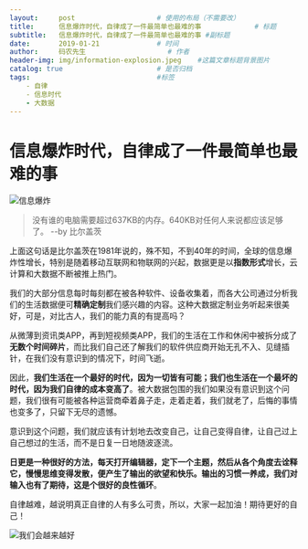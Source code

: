 ```yaml
---
layout:     post                    # 使用的布局（不需要改）
title:      信息爆炸时代，自律成了一件最简单也最难的事             # 标题 
subtitle:   信息爆炸时代，自律成了一件最简单也最难的事 #副标题
date:       2019-01-21              # 时间
author:     码农先生                    # 作者
header-img: img/information-explosion.jpeg    #这篇文章标题背景图片
catalog: true                       # 是否归档
tags:                               #标签
​    - 自律
​    - 信息时代
    - 大数据
---
```



# 信息爆炸时代，自律成了一件最简单也最难的事

![信息爆炸](https://upload-images.jianshu.io/upload_images/15803937-8793fe96283aa180.jpeg?imageMogr2/auto-orient/strip%7CimageView2/2/w/500/format/webp)

> 没有谁的电脑需要超过637KB的内存。640KB对任何人来说都应该足够了。 --by 比尔盖茨

上面这句话是比尔盖茨在1981年说的，殊不知，不到40年的时间，全球的信息爆炸性增长，特别是随着移动互联网和物联网的兴起，数据更是以**指数形式**增长，云计算和大数据不断被推上热门。

我们的大部分信息每时每刻都在被各种软件、设备收集着，而各大公司通过分析我们的生活数据便可**精确定制**我们感兴趣的内容。这种大数据定制业务听起来很美好，可是，对比古人，我们的能力真的有提高吗？

从微薄到资讯类APP，再到短视频类APP，我们的生活在工作和休闲中被拆分成了**无数个时间碎片**，而比我们自己还了解我们的软件供应商开始无孔不入、见缝插针，在我们没有意识到的情况下，时间飞逝。

因此，**我们生活在一个最好的时代，因为一切皆有可能；我们也生活在一个最坏的时代，因为我们自律的成本变高了**。被大数据包围的我们如果没有意识到这个问题，我们很有可能被各种运营商牵着鼻子走，走着走着，我们就老了，后悔的事情也变多了，只留下无尽的遗憾。

意识到这个问题，我们就应该有计划地去改变自己，让自己变得自律，让自己过上自己想过的生活，而不是日复一日地随波逐流。

**日更是一种很好的方法，每天打开编辑器，定下一个主题，然后从各个角度去诠释它，慢慢思维变得发散，便产生了输出的欲望和快乐。输出的习惯一养成，我们对输入也有了期待，这是个很好的良性循环**。

自律越难，越说明真正自律的人有多么可贵，所以，大家一起加油！期待更好的自己！

![我们会越来越好](https://upload-images.jianshu.io/upload_images/15803937-5b88f36d8cd99f66.jpeg?imageMogr2/auto-orient/strip%7CimageView2/2/w/500/format/webp)
